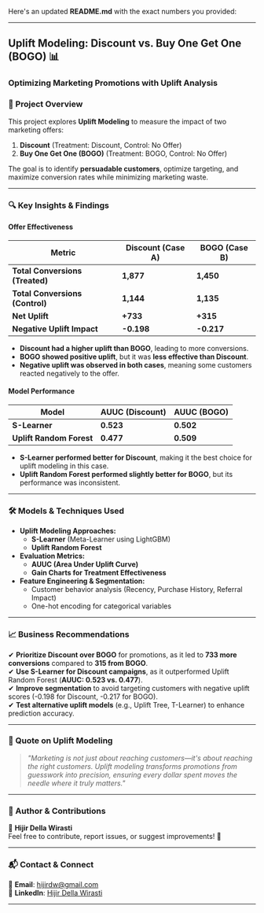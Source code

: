 Here's an updated **README.md** with the exact numbers you provided:  

---

## **Uplift Modeling: Discount vs. Buy One Get One (BOGO) 📊**  
### **Optimizing Marketing Promotions with Uplift Analysis**  

### **📌 Project Overview**  
This project explores **Uplift Modeling** to measure the impact of two marketing offers:  
1. **Discount** (Treatment: Discount, Control: No Offer)  
2. **Buy One Get One (BOGO)** (Treatment: BOGO, Control: No Offer)  

The goal is to identify **persuadable customers**, optimize targeting, and maximize conversion rates while minimizing marketing waste.  

---

### **🔍 Key Insights & Findings**  
#### **Offer Effectiveness**  
| **Metric**                    | **Discount (Case A)** | **BOGO (Case B)** |
|--------------------------------|----------------------|-------------------|
| **Total Conversions (Treated)** | **1,877**           | **1,450**        |
| **Total Conversions (Control)** | **1,144**           | **1,135**        |
| **Net Uplift**                  | **+733**            | **+315**         |
| **Negative Uplift Impact**       | **-0.198**          | **-0.217**       |

- **Discount had a higher uplift than BOGO**, leading to more conversions.  
- **BOGO showed positive uplift**, but it was **less effective than Discount**.  
- **Negative uplift was observed in both cases**, meaning some customers reacted negatively to the offer.  

#### **Model Performance**  
| **Model**                   | **AUUC (Discount)** | **AUUC (BOGO)** |
|-----------------------------|---------------------|-----------------|
| **S-Learner**               | **0.523**           | **0.502**       |
| **Uplift Random Forest**    | **0.477**           | **0.509**       |

- **S-Learner performed better for Discount**, making it the best choice for uplift modeling in this case.  
- **Uplift Random Forest performed slightly better for BOGO**, but its performance was inconsistent.  

---

### **🛠️ Models & Techniques Used**  
- **Uplift Modeling Approaches:**
  - **S-Learner** (Meta-Learner using LightGBM)  
  - **Uplift Random Forest**  
- **Evaluation Metrics:**  
  - **AUUC (Area Under Uplift Curve)**  
  - **Gain Charts for Treatment Effectiveness**  
- **Feature Engineering & Segmentation:**  
  - Customer behavior analysis (Recency, Purchase History, Referral Impact)  
  - One-hot encoding for categorical variables  

---

### **📈 Business Recommendations**  
✔ **Prioritize Discount over BOGO** for promotions, as it led to **733 more conversions** compared to **315 from BOGO**.  
✔ **Use S-Learner for Discount campaigns**, as it outperformed Uplift Random Forest (**AUUC: 0.523 vs. 0.477**).  
✔ **Improve segmentation** to avoid targeting customers with negative uplift scores (-0.198 for Discount, -0.217 for BOGO).  
✔ **Test alternative uplift models** (e.g., Uplift Tree, T-Learner) to enhance prediction accuracy.  

---


### **📢 Quote on Uplift Modeling**  
> *"Marketing is not just about reaching customers—it's about reaching the right customers. Uplift modeling transforms promotions from guesswork into precision, ensuring every dollar spent moves the needle where it truly matters."*  

---

### **📌 Author & Contributions**  
👤 **Hijir Della Wirasti**  
Feel free to contribute, report issues, or suggest improvements! 🚀  

---

### **📬 Contact & Connect**  
📧 **Email**: [hijirdw@gmail.com](mailto:hijirdw@gmail.com)  
🔗 **LinkedIn**: [Hijir Della Wirasti](https://www.linkedin.com/in/hijirdella/)  

---
